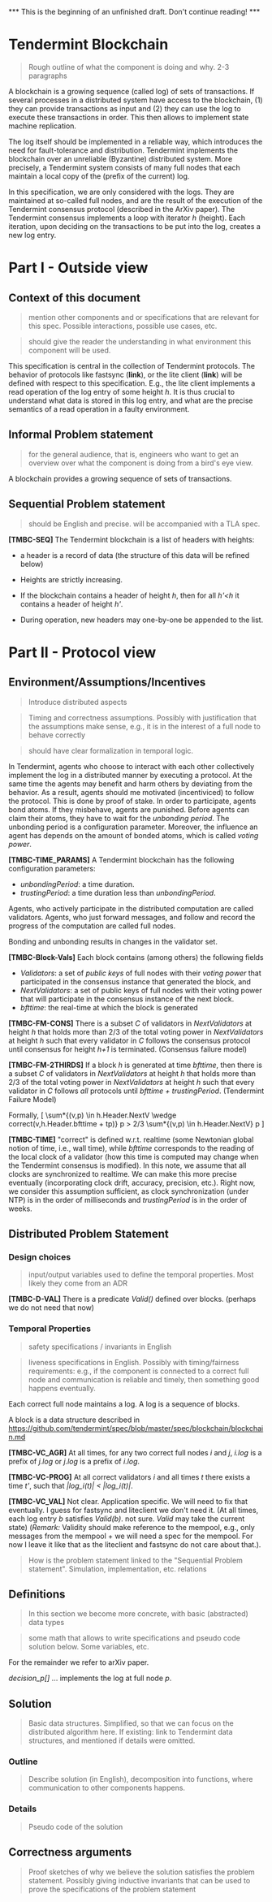 *** This is the beginning of an unfinished draft. Don't continue reading! ***

# Tendermint Blockchain

> Rough outline of what the component is doing and why. 2-3 paragraphs

A blockchain is a growing sequence (called log) of sets of transactions. If several processes in a distributed system have access to the blockchain, (1) they can  provide transactions as input and (2) they can use the log to execute these transactions in order. This then allows to implement state machine replication.

The log itself should be implemented in a reliable way, which introduces the need for fault-tolerance and distribution.
Tendermint implements the blockchain over an unreliable (Byzantine) distributed system. More precisely, a Tendermint system consists of many full nodes that each maintain a local copy of the (prefix of the current) log.

In this specification, we are only considered with the logs. They are maintained at so-called full nodes, and are the result of the execution of the Tendermint consensus protocol (described in the ArXiv paper). The Tendermint consensus implements a loop with iterator _h_ (height). Each iteration, upon deciding on the transactions to be put into the log, creates a new log entry.


# Part I - Outside view

## Context of this document

> mention other components and or specifications that are relevant for this
spec. Possible interactions, possible use cases, etc.

> should give the reader the understanding in what environment this component
will be used.

This specification is central in the collection of Tendermint protocols. The behavior of protocols like fastsync (**link**), or the lite client (**link**) will be defined with respect to this specification. E.g., the lite client implements a read operation of the log entry of some height _h_. It is thus crucial to understand what data is stored in this log entry, and what are the precise semantics of a read operation in a faulty environment.


## Informal Problem statement

> for the general audience, that is, engineers who want to get an overview over what the component is doing
from a bird's eye view.

A blockchain provides a growing sequence of sets of transactions.

## Sequential Problem statement

> should be English and precise. will be accompanied with a TLA spec.

**[TMBC-SEQ]** The Tendermint blockchain is a list of headers with heights:

 - a header is a record of data (the structure of this data will be refined below)

 -  Heights are strictly increasing.

 - If the blockchain contains a header of height *h*, then for all _h'<h_
it contains a header of height _h'_.

 - During operation, new headers may one-by-one be appended to the list.

# Part II - Protocol view

## Environment/Assumptions/Incentives

> Introduce distributed aspects

> Timing and correctness assumptions. Possibly with justification that the
assumptions make sense, e.g., it is in the interest of a full node to behave
correctly

> should have clear formalization in temporal logic.

In Tendermint, agents who choose to interact with each other collectively implement the log in a distributed manner by executing a protocol. At the same time the agents may benefit and harm others by deviating from the behavior. As a result, agents should me motivated (incentiviced) to follow the protocol. This is done by proof of stake. In order to participate, agents bond atoms. If they misbehave, agents are punished. Before agents can claim their atoms, they have to wait for the _unbonding period_. The unbonding period is a configuration parameter. Moreover, the influence an agent has depends on the amount of bonded atoms, which is called _voting power_.

**[TMBC-TIME_PARAMS]** A Tendermint blockchain has the following configuration parameters:
 - _unbondingPeriod_: a time duration.
 - _trustingPeriod_: a time duration less than _unbondingPeriod_.

Agents, who actively participate in the distributed computation are called validators. Agents, who just forward messages, and follow and record the progress of the computation are called full nodes.

Bonding and unbonding results in changes in the validator set.

**[TMBC-Block-Vals]** Each block contains (among others) the following fields
 -  _Validators_: a set of _public keys_ of full nodes with their _voting power_ that participated
    in the consensus instance that generated the block, and
 - _NextValidators_: a set of public keys of full nodes with their voting power that will participate in the consensus instance of the next block.
 - _bfttime_: the real-time at which the block is generated


**[TMBC-FM-CONS]** There is a subset _C_ of validators in _NextValidators_ at height _h_ that holds more than 2/3 of the total voting power in _NextValidators_ at height _h_  such that every validator in _C_ follows the consensus protocol until consensus for height _h+1_ is terminated. (Consensus failure model)


**[TMBC-FM-2THIRDS]** If a block _h_ is generated at time _bfttime_, then there is a subset _C_ of validators in _NextValidators_ at height _h_ that holds more than 2/3 of the total voting power in _NextValidators_ at height _h_  such that every validator in _C_ follows *all* protocols until _bfttime + trustingPeriod_. (Tendermint Failure Model)

Formally,
\[
\sum*{(v,p) \in h.Header.NextV \wedge correct(v,h.Header.bfttime + tp)} p >
2/3 \sum*{(v,p) \in h.Header.NextV} p
\]

**[TMBC-TIME]** "correct" is defined w.r.t. realtime (some Newtonian global notion of time, i.e., wall time), while _bfttime_ corresponds to the reading of the local clock of a validator (how this time is computed may change when the Tendermint consensus is modified). In this note, we assume that all clocks are synchronized to realtime. We can make this more precise eventually (incorporating clock drift, accuracy, precision, etc.). Right now, we consider this assumption sufficient, as clock synchronization (under NTP) is in the order of milliseconds and _trustingPeriod_ is in the order of weeks.





## Distributed Problem Statement

### Design choices

> input/output variables used to define the temporal properties. Most likely they come from an ADR

**[TMBC-D-VAL]** There is a predicate _Valid()_ defined over blocks.
(perhaps we do not need that now)

### Temporal Properties

> safety specifications / invariants in English

> liveness specifications in English. Possibly with timing/fairness requirements:
e.g., if the component is connected to a correct full node and communication is
reliable and timely, then something good happens eventually.

Each correct full node maintains a log. A log is a sequence of blocks.

A block is a data structure described in
https://github.com/tendermint/spec/blob/master/spec/blockchain/blockchain.md



**[TMBC-VC_AGR]** At all times, for any two correct full nodes _i_ and _j_, _i.log_ is a prefix of _j.log_ or _j.log_ is a prefix of _i.log_.

**[TMBC-VC-PROG]** At all correct validators _i_ and all times _t_ there exists a time _t'_, such that  _|log_i(t)| < |log_i(t)|_.

**[TMBC-VC_VAL]** Not clear. Application specific. We will need to fix that
eventually. I guess for fastsync and liteclient we don't need it.
(At all times, each log entry _b_ satisfies _Valid(b)_. not
  sure. _Valid_ may take the current state)
(_Remark:_ Validity should make reference to the mempool, e.g., only messages from the
  mempool + we will need a spec for the mempool. For now I leave it like that
  as the liteclient and fastsync do not care about that.).



> How is the problem statement linked to the "Sequential Problem statement".
Simulation, implementation, etc. relations

## Definitions

> In this section we become more concrete, with basic (abstracted) data types

> some math that allows to write specifications and pseudo code solution below.
Some variables, etc.

For the remainder we refer to arXiv paper.

*decision_p[]* ... implements the log at full node _p_.

## Solution

> Basic data structures. Simplified, so that we can focus on the distributed
algorithm here. If existing: link to Tendermint data structures, and mentioned
if details were omitted.



### Outline

> Describe solution (in English), decomposition into functions, where communication to other components happens.

### Details

> Pseudo code of the solution


## Correctness arguments

> Proof sketches of why we believe the solution satisfies the problem statement.
Possibly giving inductive invariants that can be used to prove the specifications
of the problem statement
